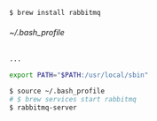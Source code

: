 ```bash
$ brew install rabbitmq
```

###### ~/.bash_profile

```bash
...

export PATH="$PATH:/usr/local/sbin"

```

```bash
$ source ~/.bash_profile
# $ brew services start rabbitmq
$ rabbitmq-server
```

